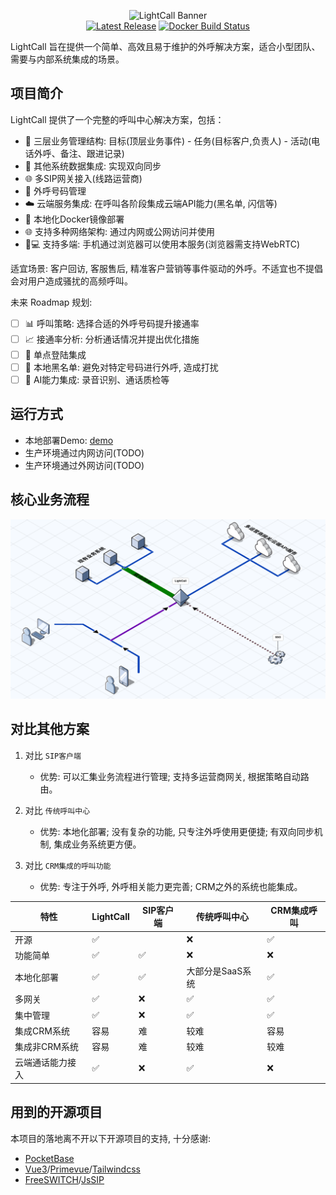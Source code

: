 <p align="center">
    <img width="650" alt="LightCall Banner" src="https://repository-images.githubusercontent.com/1058584358/e823ff36-405c-4c5c-8132-334fb3cc8ff2" />
    </br>
    <a href="https://github.com/tcmzzz/lightcall/releases"><img src="https://img.shields.io/github/release/tcmzzz/lightcall" alt="Latest Release"></a>
    <a href="https://github.com/tcmzzz/lightcall/actions/workflows/docker-publish.yml"><img src="https://github.com/tcmzzz/lightcall/actions/workflows/docker-publish.yml/badge.svg?branch=master" alt="Docker Build Status"></a>
</p>

LightCall 旨在提供一个简单、高效且易于维护的外呼解决方案，适合小型团队、需要与内部系统集成的场景。

## 项目简介

LightCall 提供了一个完整的呼叫中心解决方案，包括：

- 🎯 三层业务管理结构: 目标(顶层业务事件) - 任务(目标客户,负责人) - 活动(电话外呼、备注、跟进记录)
- 🔄 其他系统数据集成: 实现双向同步
- 🌐 多SIP网关接入(线路运营商)
- 📱 外呼号码管理
- ☁️ 云端服务集成: 在呼叫各阶段集成云端API能力(黑名单, 闪信等)
- 🐳 本地化Docker镜像部署
- 🌐 支持多种网络架构: 通过内网或公网访问并使用
- 📱💻 支持多端: 手机通过浏览器可以使用本服务(浏览器需支持WebRTC)


适宜场景: 客户回访, 客服售后, 精准客户营销等事件驱动的外呼。不适宜也不提倡会对用户造成骚扰的高频呼叫。


未来 Roadmap 规划:
- [ ] 📊 呼叫策略: 选择合适的外呼号码提升接通率
- [ ] 📈 接通率分析: 分析通话情况并提出优化措施
- [ ] 🔐 单点登陆集成
- [ ] 🚫 本地黑名单: 避免对特定号码进行外呼, 造成打扰
- [ ] 🤖 AI能力集成: 录音识别、通话质检等

## 运行方式

- 本地部署Demo: [demo](example/demo)
- 生产环境通过内网访问(TODO)
- 生产环境通过外网访问(TODO)


## 核心业务流程

![businese_flow.png](./doc/businese_flow.png)


## 对比其他方案

1. 对比 `SIP客户端`
   - 优势: 可以汇集业务流程进行管理; 支持多运营商网关, 根据策略自动路由。

2. 对比 `传统呼叫中心`
   - 优势: 本地化部署; 没有复杂的功能, 只专注外呼使用更便捷; 有双向同步机制, 集成业务系统更方便。

3. 对比 `CRM集成的呼叫功能`
   - 优势: 专注于外呼, 外呼相关能力更完善; CRM之外的系统也能集成。


| 特性             | LightCall | SIP客户端   | 传统呼叫中心     | CRM集成呼叫 |
| ------           | --------  | ----------- | --------------   | ---------   |
| 开源             | ✅        |             | ❌               | ✅          |
| 功能简单         | ✅        | ✅          | ❌               | ❌          |
| 本地化部署       | ✅        | ✅          | 大部分是SaaS系统 | ✅          |
| 多网关           | ✅        | ❌          | ✅               | ✅          |
| 集中管理         | ✅        | ❌          | ✅               | ✅          |
| 集成CRM系统      | 容易      | 难          | 较难             | 容易        |
| 集成非CRM系统    | 容易      | 难          | 较难             | 较难        |
| 云端通话能力接入 | ✅        | ❌          | ✅               | ❌          |


## 用到的开源项目

本项目的落地离不开以下开源项目的支持, 十分感谢:
- [PocketBase](https://github.com/pocketbase/pocketbase)
- [Vue3](https://github.com/vuejs/core)/[Primevue](https://github.com/primefaces/primevue)/[Tailwindcss](https://github.com/tailwindlabs/tailwindcss)
- [FreeSWITCH](https://github.com/signalwire/freeswitch)/[JsSIP](https://github.com/versatica/JsSIP)

